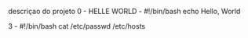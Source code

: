 descriçao do projeto
0 - HELLE WORLD - #!/bin/bash echo Hello, World


3 - #!/bin/bash cat /etc/passwd /etc/hosts

